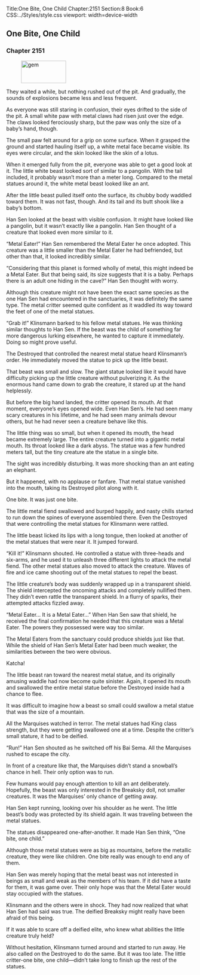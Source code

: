 Title:One Bite, One Child 
Chapter:2151 
Section:8 
Book:6 
CSS:../Styles/style.css 
viewport: width=device-width
  
## One Bite, One Child
### Chapter 2151 
<figure>
	<img src="../Images/gem.gif" alt="gem" id="gem" width="120" height="60" />
</figure>
  

  
  They waited a while, but nothing rushed out of the pit. And gradually, the sounds of explosions became less and less frequent.

As everyone was still staring in confusion, their eyes drifted to the side of the pit. A small white paw with metal claws had risen just over the edge. The claws looked ferociously sharp, but the paw was only the size of a baby’s hand, though.

The small paw felt around for a grip on some surface. When it grasped the ground and started hauling itself up, a white metal face became visible. Its eyes were circular, and the skin looked like the skin of a lotus.

When it emerged fully from the pit, everyone was able to get a good look at it. The little white beast looked sort of similar to a pangolin. With the tail included, it probably wasn’t more than a meter long. Compared to the metal statues around it, the white metal beast looked like an ant.

After the little beast pulled itself onto the surface, its chubby body waddled toward them. It was not fast, though. And its tail and its butt shook like a baby’s bottom.

Han Sen looked at the beast with visible confusion. It might have looked like a pangolin, but it wasn’t exactly like a pangolin. Han Sen thought of a creature that looked even more similar to it.

“Metal Eater!” Han Sen remembered the Metal Eater he once adopted. This creature was a little smaller than the Metal Eater he had befriended, but other than that, it looked incredibly similar.

“Considering that this planet is formed wholly of metal, this might indeed be a Metal Eater. But that being said, its size suggests that it is a baby. Perhaps there is an adult one hiding in the cave?” Han Sen thought with worry.

Although this creature might not have been the exact same species as the one Han Sen had encountered in the sanctuaries, it was definitely the same type. The metal critter seemed quite confident as it waddled its way toward the feet of one of the metal statues.

“Grab it!” Klinsmann barked to his fellow metal statues. He was thinking similar thoughts to Han Sen. If the beast was the child of something far more dangerous lurking elsewhere, he wanted to capture it immediately. Doing so might prove useful.

The Destroyed that controlled the nearest metal statue heard Klinsmann’s order. He immediately moved the statue to pick up the little beast.

That beast was small and slow. The giant statue looked like it would have difficulty picking up the little creature without pulverizing it. As the enormous hand came down to grab the creature, it stared up at the hand helplessly.

But before the big hand landed, the critter opened its mouth. At that moment, everyone’s eyes opened wide. Even Han Sen’s. He had seen many scary creatures in his lifetime, and he had seen many animals devour others, but he had never seen a creature behave like this.

The little thing was so small, but when it opened its mouth, the head became extremely large. The entire creature turned into a gigantic metal mouth. Its throat looked like a dark abyss. The statue was a few hundred meters tall, but the tiny creature ate the statue in a single bite.

The sight was incredibly disturbing. It was more shocking than an ant eating an elephant.

But it happened, with no applause or fanfare. That metal statue vanished into the mouth, taking its Destroyed pilot along with it.

One bite. It was just one bite.

The little metal fiend swallowed and burped happily, and nasty chills started to run down the spines of everyone assembled there. Even the Destroyed that were controlling the metal statues for Klinsmann were rattled.

The little beast licked its lips with a long tongue, then looked at another of the metal statues that were near it. It jumped forward.

“Kill it!” Klinsmann shouted. He controlled a statue with three-heads and six-arms, and he used it to unleash three different lights to attack the metal fiend. The other metal statues also moved to attack the creature. Waves of fire and ice came shooting out of the metal statues to repel the beast.

The little creature’s body was suddenly wrapped up in a transparent shield. The shield intercepted the oncoming attacks and completely nullified them. They didn’t even rattle the transparent shield. In a flurry of sparks, their attempted attacks fizzled away.

“Metal Eater… It is a Metal Eater…” When Han Sen saw that shield, he received the final confirmation he needed that this creature was a Metal Eater. The powers they possessed were way too similar.

The Metal Eaters from the sanctuary could produce shields just like that. While the shield of Han Sen’s Metal Eater had been much weaker, the similarities between the two were obvious.

Katcha!

The little beast ran toward the nearest metal statue, and its originally amusing waddle had now become quite sinister. Again, it opened its mouth and swallowed the entire metal statue before the Destroyed inside had a chance to flee.

It was difficult to imagine how a beast so small could swallow a metal statue that was the size of a mountain.

All the Marquises watched in terror. The metal statues had King class strength, but they were getting swallowed one at a time. Despite the critter’s small stature, it had to be deified.

“Run!” Han Sen shouted as he switched off his Bai Sema. All the Marquises rushed to escape the city.

In front of a creature like that, the Marquises didn’t stand a snowball’s chance in hell. Their only option was to run.

Few humans would pay enough attention to kill an ant deliberately. Hopefully, the beast was only interested in the Breaksky doll, not smaller creatures. It was the Marquises’ only chance of getting away.

Han Sen kept running, looking over his shoulder as he went. The little beast’s body was protected by its shield again. It was traveling between the metal statues.

The statues disappeared one-after-another. It made Han Sen think, “One bite, one child.”

Although those metal statues were as big as mountains, before the metallic creature, they were like children. One bite really was enough to end any of them.

Han Sen was merely hoping that the metal beast was not interested in beings as small and weak as the members of his team. If it did have a taste for them, it was game over. Their only hope was that the Metal Eater would stay occupied with the statues.

Klinsmann and the others were in shock. They had now realized that what Han Sen had said was true. The deified Breaksky might really have been afraid of this being.

If it was able to scare off a deified elite, who knew what abilities the little creature truly held?

Without hesitation, Klinsmann turned around and started to run away. He also called on the Destroyed to do the same. But it was too late. The little critter-one bite, one child—didn’t take long to finish up the rest of the statues.
